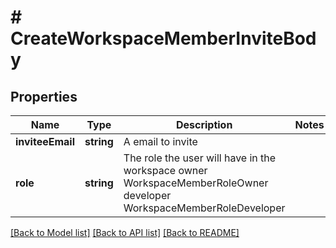 # # CreateWorkspaceMemberInviteBody

## Properties

Name | Type | Description | Notes
------------ | ------------- | ------------- | -------------
**inviteeEmail** | **string** | A email to invite |
**role** | **string** | The role the user will have in the workspace owner WorkspaceMemberRoleOwner developer WorkspaceMemberRoleDeveloper |

[[Back to Model list]](../../README.md#models) [[Back to API list]](../../README.md#endpoints) [[Back to README]](../../README.md)
